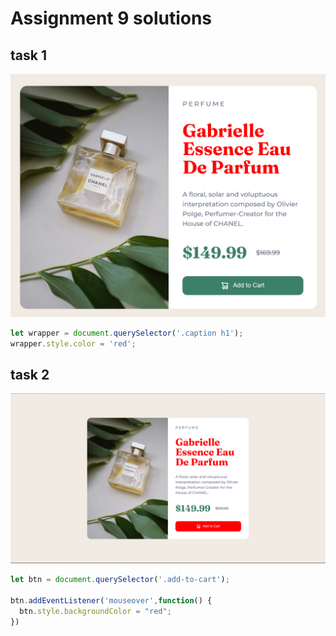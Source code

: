 # Assignment 9 solutions

## task 1

![](./DOM%20P9/Output%20images/Assignment%2016.png)

```javascript
let wrapper = document.querySelector('.caption h1');
wrapper.style.color = 'red';
```

## task 2

![](./DOM%20P9/Output%20images/Assignment%2017.png)

```javascript
let btn = document.querySelector('.add-to-cart');

btn.addEventListener('mouseover',function() {
  btn.style.backgroundColor = "red";
})
```